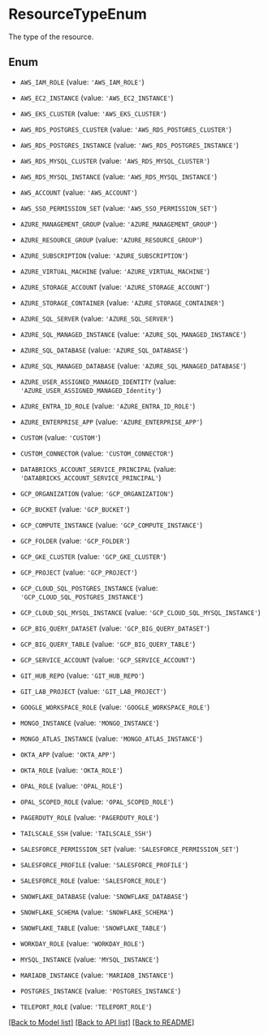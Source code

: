 # ResourceTypeEnum

The type of the resource.

## Enum

* `AWS_IAM_ROLE` (value: `'AWS_IAM_ROLE'`)

* `AWS_EC2_INSTANCE` (value: `'AWS_EC2_INSTANCE'`)

* `AWS_EKS_CLUSTER` (value: `'AWS_EKS_CLUSTER'`)

* `AWS_RDS_POSTGRES_CLUSTER` (value: `'AWS_RDS_POSTGRES_CLUSTER'`)

* `AWS_RDS_POSTGRES_INSTANCE` (value: `'AWS_RDS_POSTGRES_INSTANCE'`)

* `AWS_RDS_MYSQL_CLUSTER` (value: `'AWS_RDS_MYSQL_CLUSTER'`)

* `AWS_RDS_MYSQL_INSTANCE` (value: `'AWS_RDS_MYSQL_INSTANCE'`)

* `AWS_ACCOUNT` (value: `'AWS_ACCOUNT'`)

* `AWS_SSO_PERMISSION_SET` (value: `'AWS_SSO_PERMISSION_SET'`)

* `AZURE_MANAGEMENT_GROUP` (value: `'AZURE_MANAGEMENT_GROUP'`)

* `AZURE_RESOURCE_GROUP` (value: `'AZURE_RESOURCE_GROUP'`)

* `AZURE_SUBSCRIPTION` (value: `'AZURE_SUBSCRIPTION'`)

* `AZURE_VIRTUAL_MACHINE` (value: `'AZURE_VIRTUAL_MACHINE'`)

* `AZURE_STORAGE_ACCOUNT` (value: `'AZURE_STORAGE_ACCOUNT'`)

* `AZURE_STORAGE_CONTAINER` (value: `'AZURE_STORAGE_CONTAINER'`)

* `AZURE_SQL_SERVER` (value: `'AZURE_SQL_SERVER'`)

* `AZURE_SQL_MANAGED_INSTANCE` (value: `'AZURE_SQL_MANAGED_INSTANCE'`)

* `AZURE_SQL_DATABASE` (value: `'AZURE_SQL_DATABASE'`)

* `AZURE_SQL_MANAGED_DATABASE` (value: `'AZURE_SQL_MANAGED_DATABASE'`)

* `AZURE_USER_ASSIGNED_MANAGED_IDENTITY` (value: `'AZURE_USER_ASSIGNED_MANAGED_Identity'`)

* `AZURE_ENTRA_ID_ROLE` (value: `'AZURE_ENTRA_ID_ROLE'`)

* `AZURE_ENTERPRISE_APP` (value: `'AZURE_ENTERPRISE_APP'`)

* `CUSTOM` (value: `'CUSTOM'`)

* `CUSTOM_CONNECTOR` (value: `'CUSTOM_CONNECTOR'`)

* `DATABRICKS_ACCOUNT_SERVICE_PRINCIPAL` (value: `'DATABRICKS_ACCOUNT_SERVICE_PRINCIPAL'`)

* `GCP_ORGANIZATION` (value: `'GCP_ORGANIZATION'`)

* `GCP_BUCKET` (value: `'GCP_BUCKET'`)

* `GCP_COMPUTE_INSTANCE` (value: `'GCP_COMPUTE_INSTANCE'`)

* `GCP_FOLDER` (value: `'GCP_FOLDER'`)

* `GCP_GKE_CLUSTER` (value: `'GCP_GKE_CLUSTER'`)

* `GCP_PROJECT` (value: `'GCP_PROJECT'`)

* `GCP_CLOUD_SQL_POSTGRES_INSTANCE` (value: `'GCP_CLOUD_SQL_POSTGRES_INSTANCE'`)

* `GCP_CLOUD_SQL_MYSQL_INSTANCE` (value: `'GCP_CLOUD_SQL_MYSQL_INSTANCE'`)

* `GCP_BIG_QUERY_DATASET` (value: `'GCP_BIG_QUERY_DATASET'`)

* `GCP_BIG_QUERY_TABLE` (value: `'GCP_BIG_QUERY_TABLE'`)

* `GCP_SERVICE_ACCOUNT` (value: `'GCP_SERVICE_ACCOUNT'`)

* `GIT_HUB_REPO` (value: `'GIT_HUB_REPO'`)

* `GIT_LAB_PROJECT` (value: `'GIT_LAB_PROJECT'`)

* `GOOGLE_WORKSPACE_ROLE` (value: `'GOOGLE_WORKSPACE_ROLE'`)

* `MONGO_INSTANCE` (value: `'MONGO_INSTANCE'`)

* `MONGO_ATLAS_INSTANCE` (value: `'MONGO_ATLAS_INSTANCE'`)

* `OKTA_APP` (value: `'OKTA_APP'`)

* `OKTA_ROLE` (value: `'OKTA_ROLE'`)

* `OPAL_ROLE` (value: `'OPAL_ROLE'`)

* `OPAL_SCOPED_ROLE` (value: `'OPAL_SCOPED_ROLE'`)

* `PAGERDUTY_ROLE` (value: `'PAGERDUTY_ROLE'`)

* `TAILSCALE_SSH` (value: `'TAILSCALE_SSH'`)

* `SALESFORCE_PERMISSION_SET` (value: `'SALESFORCE_PERMISSION_SET'`)

* `SALESFORCE_PROFILE` (value: `'SALESFORCE_PROFILE'`)

* `SALESFORCE_ROLE` (value: `'SALESFORCE_ROLE'`)

* `SNOWFLAKE_DATABASE` (value: `'SNOWFLAKE_DATABASE'`)

* `SNOWFLAKE_SCHEMA` (value: `'SNOWFLAKE_SCHEMA'`)

* `SNOWFLAKE_TABLE` (value: `'SNOWFLAKE_TABLE'`)

* `WORKDAY_ROLE` (value: `'WORKDAY_ROLE'`)

* `MYSQL_INSTANCE` (value: `'MYSQL_INSTANCE'`)

* `MARIADB_INSTANCE` (value: `'MARIADB_INSTANCE'`)

* `POSTGRES_INSTANCE` (value: `'POSTGRES_INSTANCE'`)

* `TELEPORT_ROLE` (value: `'TELEPORT_ROLE'`)

[[Back to Model list]](../README.md#documentation-for-models) [[Back to API list]](../README.md#documentation-for-api-endpoints) [[Back to README]](../README.md)


